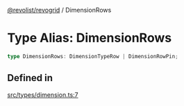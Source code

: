 [@revolist/revogrid](README.md) / DimensionRows

# Type Alias: DimensionRows

```ts
type DimensionRows: DimensionTypeRow | DimensionRowPin;
```

## Defined in

[src/types/dimension.ts:7](https://github.com/revolist/revogrid/blob/2f07f30b37da771d7d712c0b9b9b90928758921a/src/types/dimension.ts#L7)
